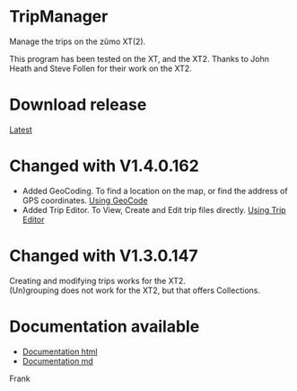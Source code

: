 ﻿# TripManager
Manage the trips on the z&#0361;mo XT(2).<br>

This program has been tested on the XT, and the XT2. Thanks to John Heath and Steve Follen for their work on the XT2.<br>

# Download release
[Latest](https://github.com/FrankBijnen/TripManager/releases/latest)<br>

# Changed with V1.4.0.162
- Added GeoCoding. To find a location on the map, or find the address of GPS coordinates.
[Using GeoCode](https://htmlpreview.github.io/?https://github.com/FrankBijnen/TripManager/blob/main/TripManager/docs/WalkThroughs/11%20Using%20GeoCode.pdf)
- Added Trip Editor. To View, Create and Edit trip files directly.
[Using Trip Editor](https://htmlpreview.github.io/?https://github.com/FrankBijnen/TripManager/blob/main/TripManager/docs/WalkThroughs/12%20Using%20Trip%20Editor.pdf)

# Changed with V1.3.0.147
Creating and modifying trips works for the XT2.<br>
(Un)grouping does not work for the XT2, but that offers Collections.<br>

# Documentation available

 - [Documentation html](https://htmlpreview.github.io/?https://github.com/FrankBijnen/TripManager/blob/main/TripManager/docs/README.md)
 - [Documentation md](TripManager/docs/README.md)

Frank
